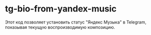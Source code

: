 # tg-bio-from-yandex-music
Этот код позволяет установить статус "Яндекс Музыка" в Telegram, показывая текущую воспроизводимую композицию.
